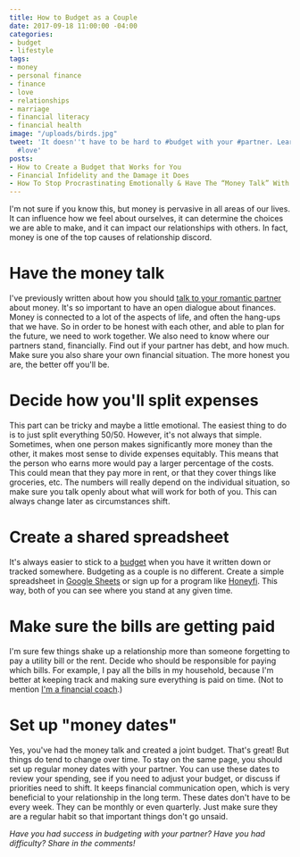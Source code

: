 ```yaml
---
title: How to Budget as a Couple
date: 2017-09-18 11:00:00 -04:00
categories:
- budget
- lifestyle
tags:
- money
- personal finance
- finance
- love
- relationships
- marriage
- financial literacy
- financial health
image: "/uploads/birds.jpg"
tweet: 'It doesn''t have to be hard to #budget with your #partner. Learn how! #money
  #love'
posts:
- How to Create a Budget that Works for You
- Financial Infidelity and the Damage it Does
- How To Stop Procrastinating Emotionally & Have The “Money Talk” With Your S.O.
---
```


I'm not sure if you know this, but money is pervasive in all areas of our lives. It can influence how we feel about ourselves, it can determine the choices we are able to make, and it can impact our relationships with others. In fact, money is one of the top causes of relationship discord. 

# Have the money talk

I've previously written about how you should [talk to your romantic partner](https://www.maggiegermano.com/blog/have-the-money-talk) about money. It's so important to have an open dialogue about finances. Money is connected to a lot of the aspects of life, and often the hang-ups that we have. So in order to be honest with each other, and able to plan for the future, we need to work together. We also need to know where our partners stand, financially. Find out if your partner has debt, and how much. Make sure you also share your own financial situation. The more honest you are, the better off you'll be.

# Decide how you'll split expenses

This part can be tricky and maybe a little emotional. The easiest thing to do is to just split everything 50/50. However, it's not always that simple. Sometimes, when one person makes significantly more money than the other, it makes most sense to divide expenses equitably. This means that the person who earns more would pay a larger percentage of the costs. This could mean that they pay more in rent, or that they cover things like groceries, etc. The numbers will really depend on the individual situation, so make sure you talk openly about what will work for both of you. This can always change later as circumstances shift.

# Create a shared spreadsheet

It's always easier to stick to a [budget](https://www.maggiegermano.com/blog/budgeting-101/) when you have it written down or tracked somewhere. Budgeting as a couple is no different. Create a simple spreadsheet in [Google Sheets](https://www.google.com/sheets/about/) or sign up for a program like [Honeyfi](http://www.honeyfi.com/). This way, both of you can see where you stand at any given time. 

# Make sure the bills are getting paid

I'm sure few things shake up a relationship more than someone forgetting to pay a utility bill or the rent. Decide who should be responsible for paying which bills. For example, I pay all the bills in my household, because I'm better at keeping track and making sure everything is paid on time. (Not to mention [I'm a financial coach](https://www.maggiegermano.com/coaching/).) 

# Set up "money dates"

Yes, you've had the money talk and created a joint budget. That's great! But things do tend to change over time. To stay on the same page, you should set up regular money dates with your partner. You can use these dates to review your spending, see if you need to adjust your budget, or discuss if priorities need to shift. It keeps financial communication open, which is very beneficial to your relationship in the long term. These dates don't have to be every week. They can be monthly or even quarterly. Just make sure they are a regular habit so that important things don't go unsaid.

*Have you had success in budgeting with your partner? Have you had difficulty? Share in the comments!*